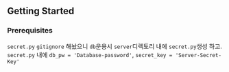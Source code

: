 ## Getting Started

### Prerequisites
`secret.py` `gitignore` 해놨으니 `db`운용시 `server`디렉토리 내에 `secret.py`생성 하고.<br>
`secret.py` 내에 `db_pw = 'Database-password'`, `secret_key = 'Server-Secret-Key'`  
